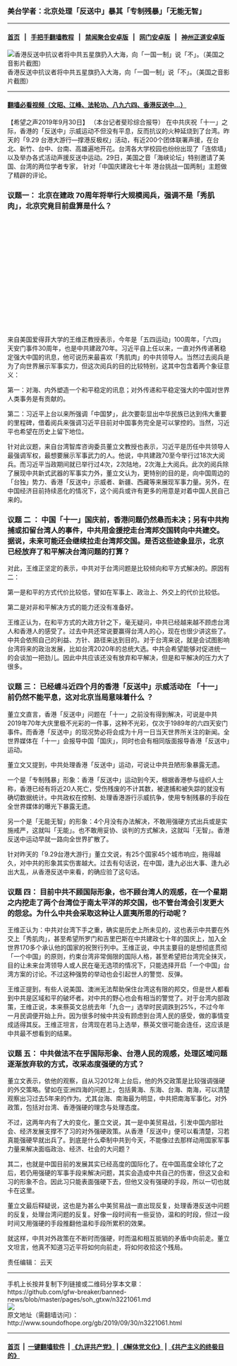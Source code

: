 ### 美台学者：北京处理「反送中」暴其「专制残暴」「无能无智」
------------------------

#### [首页](https://github.com/gfw-breaker/banned-news/blob/master/README.md) &nbsp;&nbsp;|&nbsp;&nbsp; [手把手翻墙教程](https://github.com/gfw-breaker/guides/wiki) &nbsp;&nbsp;|&nbsp;&nbsp; [禁闻聚合安卓版](https://github.com/gfw-breaker/bn-android) &nbsp;&nbsp;|&nbsp;&nbsp; [网门安卓版](https://github.com/oGate2/oGate) &nbsp;&nbsp;|&nbsp;&nbsp; [神州正道安卓版](https://github.com/SzzdOgate/update) 



<div class="zhidingtu">
 <div class="ar-wrap-3x2">
  <img alt="香港反送中抗议者将中共五星旗扔入大海，向「一国一制」说「不」。（美国之音影片截图）" class="ar-wrap-inside-fill" src="http://img.soundofhope.org/2019/09/20190804-po-4-600x400.jpg"/>
 </div>
 <div class="caption">
  香港反送中抗议者将中共五星旗扔入大海，向「一国一制」说「不」。（美国之音影片截图）
 </div>
</div>
<hr/>


#### [翻墙必看视频（文昭、江峰、法轮功、八九六四、香港反送中...）](https://github.com/gfw-breaker/banned-news/blob/master/pages/links.md)

<div class="content">
 <p>
  <span class="content-info-date">
   【希望之声2019年9月30日】
  </span>
  <span class="content-info-type">
   （本台记者斐珍综合报导）
  </span>
  在中共庆祝「十一」之际，香港的「反送中」示威运动不但没有平息，反而抗议的火种延烧到了台湾。昨天的「9.29 台港大游行—撑港反极权」活动，有近200个团体联署声援，在台北、新竹、台中、台南、高雄遍地开花。台湾各大学校园也纷纷出现了「连侬墙」以及举办各式活动声援反送中运动。29日，美国之音「海峡论坛」特别邀请了美国、台湾的两位学者专家， 针对「中国庆建政七十年 港台挑战一国两制」主题做了精辟的评论。
 </p>
 <h3>
  <strong>
   议题一：
  </strong>
  <strong>
   北京在建政
  </strong>
  <strong>
   70周年将举行大规模阅兵，强调不是「秀肌肉」，北京究竟目前盘算是什么？
  </strong>
 </h3>
 <div class="widget ad-300x250 ad-ecf">
  <!-- ZW30 Post Embed 300x250 1 -->
  <ins class="adsbygoogle" data-ad-client="ca-pub-1519518652909441" data-ad-slot="9768754376" style="display:inline-block;width:300px;height:250px">
  </ins>
 </div>
 <p>
  来自美国爱得菲大学的王维正教授表示，今年是「五四运动」100周年，「六四」天安门事件30周年，也是中共建政70年。习近平自上任以来，一直对外传递著稳定强大中国的讯息，他可说历来最喜欢「秀肌肉」的中共领导人。当然过去阅兵是为了向世界展示军事实力，但这次阅兵的目的比较特别，这其中包含着两个象征意义：
 </p>
 <p>
  第一：对海、内外塑造一个和平稳定的讯息；对外传递和平稳定强大的中国对世界人类事务是有贡献的。
 </p>
 <p>
  第二：习近平上台以来所强调「中国梦」，此次要彰显出中华民族已达到伟大重要的里程碑，借着阅兵来强调习近平目前对中国事务完全是可以掌控的。当然，习近平也希望在历史上留下地位。
 </p>
 <p>
  针对此议题，来自台湾智库咨询委员董立文教授也表示，习近平是历任中共领导人最强调军权，最想要展示军事武力的人。他说，中共建政70至今举行过18次大阅兵。而习近平当政期间就已举行过4次，2次陆地，2次海上大阅兵。此次的阅兵除了展现中共新式武器的军事实力外，董立文认为，更特别的目的是，向中国周边的「台独」势力、香港「反送中」示威者、新疆、西藏等来展现军事力量。另外，在中国经济目前持续恶化的情况下，这个阅兵或许有更多的用意是对着中国人民自己来的。
 </p>
 <h3>
  <strong>
   议题
  </strong>
  <strong>
   二
  </strong>
  <strong>
   ：
  </strong>
  <strong>
   中国「十一」国庆前，香港问题仍然悬而未决；另有中共拘捕或扣留台湾人的事件，中共用金援挖走台湾邦交国转向中共建交。据说，未来可能还会继续拉走台湾邦交国。是否这些迹象显示，北京已经放弃了和平解决台湾问题的打算？
  </strong>
 </h3>
 <p>
  对此，王维正坚定的表示，中共对于台湾问题是比较倾向和平方式解决的。原因有二：
 </p>
 <p>
  第一是和平的方式代价比较低，譬如在军事上、政治上、外交上的代价比较低。
 </p>
 <p>
  第二是对非和平解决方式的能力还没有准备好。
 </p>
 <p>
  王维正认为，在和平方式的大政方针之下，毫无疑问，中共已经越来越不顾虑台湾人和香港人的感受了。过去中共还常说要赢得台湾人的心，现在也很少讲这些了。中共会依照自己的利益、方针、路径来达到目的。对于台湾来说，就是会试图影响台湾将来的政治发展，比如台湾2020年的总统大选。中共会希望能够对促进统一的会谈加一把劲儿。因此中共应该还没有放弃和平解决，但是和平解决的压力大了很多。
 </p>
 <h3>
  <strong>
   议题
  </strong>
  <strong>
   三：
  </strong>
  <strong>
   已经缠斗近四个月的香港「反送中」示威活动在
  </strong>
  <strong>
   「十一」
  </strong>
  <strong>
   前仍然不能平息，这对北京当局意味着什么
  </strong>
  ？
 </h3>
 <div>
 </div>
 <p>
  董立文直言，香港「反送中」问题在「十一」之前没有得到解决，可说是中共2019年70年大庆里极不光彩的一件事，这种不光彩，仅次于1989年的六四天安门事件。而香港「反送中」的现况势必将会成为十月一日当天世界所关注的新闻。全世界媒体在「十一」会报导中国「国庆」，同时也会有相同版面报导香港「反送中」运动。
 </p>
 <p>
  董立文又提到，中共处理香港「反送中」运动，可说让中共丑陋形象暴露无遗。
 </p>
 <p>
  一个是「专制残暴」形象：香港「反送中」运动到今天，根据香港参与组织人士称，香港已经有将近20人死亡，受伤残废的不计其数，被逮捕和被失踪的就没有确切数据统计。中共政权在控制、处理香港游行示威抗争，使用专制残暴的手段在全世界媒体的曝光下暴露无遗。
 </p>
 <p>
  另一个是「无能无智」的形象：4个月没有办法解决，不敢用强硬方式出兵或是实施戒严，这就叫「无能」。也不敢用妥协、谈判的方式解决，这就叫「无智」。香港反送中运动早就一路向全世界扩散了。
 </p>
 <p>
  针对昨天的「9.29台港大游行」董立文说，有25个国家45个城市响应，拖得越久，对中共的形象其实伤害越大。过去有句话说，在中国，逢九必出大事、逢九必出大乱，从香港反送中来看，的确应验了这句话。
 </p>
 <h3>
  <strong>
   议题
  </strong>
  <strong>
   四：
  </strong>
  <strong>
   目前中共不顾国际形象，也不顾台湾人的观感，在一个星期之内挖走了两个台湾位于南太平洋的邦交国，也不管台湾会引发更大的怨忿。为什么中共会采取这种让人匪夷所思的行动呢？
  </strong>
 </h3>
 <p>
  王维正认为：中共对台湾下手之重，确实是历史上所未见的，这也表示中共要在外交上「秀肌肉」，甚至希望所罗门和吉里巴斯在中共建政七十年的国庆上，加入全世界170多个承认他的国家的祝贺行列中。王维正说，中共主要目的是想彻底贯彻「一个中国」的原则，约束台湾非常侷限的国际人格，甚至希望把台湾完全抹灭，目的让未来台湾领导人或人民在毫无选项的情况下，只能选择开启「一个中国」台湾方案的讨论。不过这种强势的举动也会引起世人的警觉、反弹。
 </p>
 <p>
  王维正提到，有些人说美国、澳洲无法帮助保住台湾这有限的邦交，但是世人都看到中共是区域和平的破坏者。对中共的野心也会有相当的警觉了。对于台湾内部政策，王维正说，本来蔡英文总统去年「九合一」选举时民调跌到25%，不过今年一月民调便开始上升。因为很多时候中共没有顾虑到台湾人民的感受，做的事情变成适得其反。王维正坦言，台湾现在若马上选举，蔡英文很可能会连任，这应该是中共最不想看到的结果。
 </p>
 <h3>
  <strong>
   议题
  </strong>
  <strong>
   五：
  </strong>
  <strong>
   中共做法不在乎国际形象、台港人民的观感，处理区域问题逐渐放弃软的方式，改采态度强硬的方式？
  </strong>
 </h3>
 <p>
  董立文表示，依他的观察，自从习2012年上台后，他的外交政策是比较强调强硬的外交策略。譬如在亚洲四海的问题上，包括黄海、东海、台海、南海，可以清楚观察出习过去5年来的作为。尤其台海、南海最为明显，中共把南海军事化。对外政策，包括对台湾、香港强硬的理念与处理态度。
 </p>
 <p>
  不过，这两年内有了大的变化，董立文说，其一是中美贸易战，引发中国内部社会、经济发展支撑不了习的对外强硬政策。从香港「反送中」便可以看清楚，习若真能强硬早就出兵了。到底是什么牵制中共到今天，不能像过去那样动用国家军事力量来解决面临政治、经济、社会的大问题？
 </p>
 <p>
  其二，也就是中国目前的发展其实已经高度的国际化了。在中国高度全球化了之后，若仍用强硬的军事手段来解决问题，其实会造成中共自己的伤害，但这又会和习的形象不合。因此习只能表面强硬下去，但他又没有强硬的手段，所以一切也就卡在这里。
 </p>
 <p>
  董立文最后释疑说，这也是为甚么中美贸易战一直出现反复，处理香港反送中问题的反复，处理台湾问题的反复。好像一段时间有一些妥协，温和的时段，但过一段时间又用强硬的手段推翻他温和手段所累积的效果。
 </p>
 <p>
  就这样，中共对外政策在不断时而强硬，时而温和相互抵销的矛盾中向前走。董立文坦言，他真不知道习近平将如何向前走，将如何收拾这个残局。
 </p>
 <div class="content-info-btm">
  <p class="content-info-zerenbianji">
   <span class="content-info-title">
    责任编辑：
   </span>
   <span class="content-info-content">
    云天
   </span>
  </p>
 </div>
</div>

<hr/>
手机上长按并复制下列链接或二维码分享本文章：<br/>
https://github.com/gfw-breaker/banned-news/blob/master/pages/soh_gtxw/n3221061.md <br/>
<a href='https://github.com/gfw-breaker/banned-news/blob/master/pages/soh_gtxw/n3221061.md'><img src='https://github.com/gfw-breaker/banned-news/blob/master/pages/soh_gtxw/n3221061.md.png'/></a> <br/>
原文地址（需翻墙访问）：http://www.soundofhope.org/gb/2019/09/30/n3221061.html


------------------------
#### [首页](https://github.com/gfw-breaker/banned-news/blob/master/README.md) &nbsp;|&nbsp; [一键翻墙软件](https://github.com/gfw-breaker/nogfw/blob/master/README.md) &nbsp;| [《九评共产党》](https://github.com/gfw-breaker/9ping.md/blob/master/README.md#九评之一评共产党是什么) | [《解体党文化》](https://github.com/gfw-breaker/jtdwh.md/blob/master/README.md) | [《共产主义的终极目的》](https://github.com/gfw-breaker/gczydzjmd.md/blob/master/README.md)


<img src='http://gfw-breaker.win/banned-news/pages/soh_gtxw/n3221061.md' width='0px' height='0px'/>